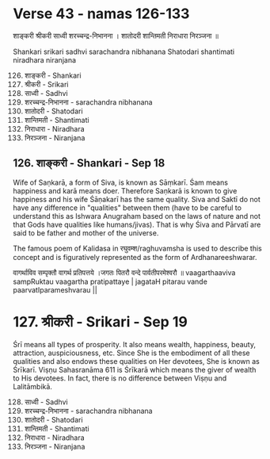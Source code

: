 # Verse 43 - namas 126-133

शाङ्करी श्रीकरी साध्वी शरच्चन्द्र-निभानना ।
शातोदरी शान्तिमती निराधारा निरञ्जना ॥

Shankari srikari sadhvi sarachandra nibhanana
Shatodari shantimati niradhara niranjana 

126. शाङ्करी - Shankari
127. श्रीकरी - Srikari
128. साध्वी - Sadhvi
129. शरच्चन्द्र-निभानना - sarachandra nibhanana
130. शातोदरी - Shatodari
131. शान्तिमती - Shantimati
132. निराधारा - Niradhara
133. निरञ्जना - Niranjana


## 126. शाङ्करी - Shankari - Sep 18 

Wife of Saṇkarā, a form of Siva, is known as Sāṃkarī. Śam means happiness and karā means doer. Therefore Saṇkarā is known to give happiness and his wife Śāṇakarī has the same quality. Siva and Saktī do not have any difference in "qualities" between them (have to be careful to understand this as Ishwara Anugraham based on the laws of nature and not that Gods have qualities like humans/jivas). That is why Śiva and Pārvatī are said to be father and mother of the universe. 

The famous poem of Kalidasa in रघुवम्श/raghuvamsha is used to describe this concept and is figuratively represented as the form of Ardhanareeshwarar. 

वागर्थाविव सम्पृक्तौ वागर्थ प्रतिपत्तये ।जगतः पितरौ वन्दे पार्वतीपरमेश्वरौ ॥ 
vaagarthaaviva sampRuktau vaagartha pratipattaye | jagataH pitarau vande paarvatIparameshvarau ||


# 127. श्रीकरी - Srikari - Sep 19 

Śrī means all types of prosperity. It also means wealth, happiness, beauty, attraction, auspiciousness, etc. Since She is the embodiment of all these qualities and also endows these qualities on Her devotees, She is known as Śrīkarī. Viṣṇu Sahasranāma 611 is Śrīkarā which means the giver of wealth to His devotees. In fact, there is no difference between Viṣṇu and Lalitāmbikā.


128. साध्वी - Sadhvi
129. शरच्चन्द्र-निभानना - sarachandra nibhanana
130. शातोदरी - Shatodari
131. शान्तिमती - Shantimati
132. निराधारा - Niradhara
133. निरञ्जना - Niranjana
